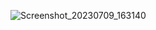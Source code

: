   ![Screenshot_20230709_163140](https://github.com/ShantanuAhuja/QuizGame/assets/82901646/8c7ca351-e307-42e4-b99c-dd51d7c7a3e9)
